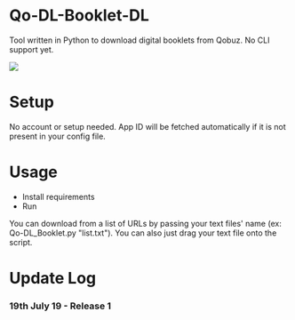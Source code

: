 # Qo-DL-Booklet-DL
Tool written in Python to download digital booklets from Qobuz. No CLI support yet.

![](https://thoas.feralhosting.com/sorrow/Qobuz-DL/bklet.jpg)

# Setup
No account or setup needed. App ID will be fetched automatically if it is not present in your config file.

# Usage
- Install requirements
- Run

You can download from a list of URLs by passing your text files' name (ex: Qo-DL_Booklet.py "list.txt"). You can also just drag your text file onto the script.

# Update Log #
### 19th July 19 - Release 1 ###
